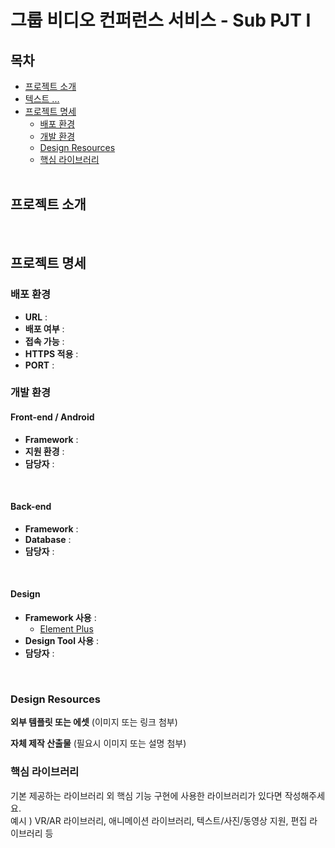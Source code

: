 # 그룹 비디오 컨퍼런스 서비스 - Sub PJT I

## 목차

- [프로젝트 소개](#프로젝트-소개)   
- [텍스트 ... ](#프로젝트-소개)   
- [프로젝트 명세](#프로젝트-명세)
  - [배포 환경](#배포-환경)
  - [개발 환경](#개발-환경)
  - [Design Resources](#design-resources)
  - [핵심 라이브러리](#핵심-라이브러리)
  <br>

## 프로젝트 소개

<br>

## 프로젝트 명세
### 배포 환경

- __URL__ : 
- __배포 여부__ : 
- __접속 가능__ : 
- __HTTPS 적용__ : 
- __PORT__ :
  <br>

### 개발 환경

#### Front-end / Android
- __Framework__ : 
- __지원 환경__ : 
- __담당자__ : 
<br>

#### Back-end
- __Framework__ : 
- __Database__ : 
- __담당자__ : 
<br>

#### Design
- __Framework 사용__ : 
  - [Element Plus](https://element-plus.org/)
- __Design Tool 사용__ :
- __담당자__ : 
<br>

### Design Resources
__외부 템플릿 또는 에셋__ (이미지 또는 링크 첨부)

__자체 제작 산출물__ (필요시 이미지 또는 설명 첨부)
<br>

### 핵심 라이브러리
기본 제공하는 라이브러리 외 핵심 기능 구현에 사용한 라이브러리가 있다면 작성해주세요.   
예시 ) VR/AR 라이브러리, 애니메이션 라이브러리, 텍스트/사진/동영상 지원, 편집 라이브러리 등

